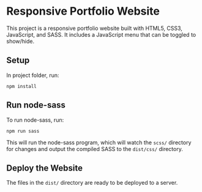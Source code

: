 # Responsive Portfolio Website

This project is a responsive portfolio website built with HTML5, CSS3, JavaScript, and SASS. It includes a JavaScript menu that can be toggled to show/hide.

## Setup

In project folder, run:

```
npm install
```

## Run node-sass

To run node-sass, run:

```
npm run sass
```

This will run the node-sass program, which will watch the `scss/` directory for changes and output the compiled SASS to the `dist/css/` directory.

## Deploy the Website

The files in the `dist/` directory are ready to be deployed to a server.

